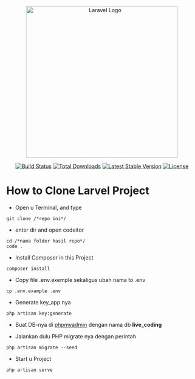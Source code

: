 <p align="center"><a href="https://laravel.com" target="_blank"><img src="https://raw.githubusercontent.com/laravel/art/master/logo-lockup/5%20SVG/2%20CMYK/1%20Full%20Color/laravel-logolockup-cmyk-red.svg" width="400" alt="Laravel Logo"></a></p>

<p align="center">
<a href="https://travis-ci.org/laravel/framework"><img src="https://travis-ci.org/laravel/framework.svg" alt="Build Status"></a>
<a href="https://packagist.org/packages/laravel/framework"><img src="https://img.shields.io/packagist/dt/laravel/framework" alt="Total Downloads"></a>
<a href="https://packagist.org/packages/laravel/framework"><img src="https://img.shields.io/packagist/v/laravel/framework" alt="Latest Stable Version"></a>
<a href="https://packagist.org/packages/laravel/framework"><img src="https://img.shields.io/packagist/l/laravel/framework" alt="License"></a>
</p>

# How to Clone Larvel Project

- Open u Terminal, and type
```
git clone /*repo ini*/
```
- enter dir and open codeitor
```
cd /*nama folder hasil repo*/
code .
```
- Install Composer in this Project
```
composer install
```
- Copy file .env.exemple sekaligus ubah nama to .env
```
cp .env.example .env
```
- Generate key_app nya
```
php artisan key:generate
```

- Buat DB-nya di [phpmyadmin](http://localhost/phpmyadmin/) dengan nama db <strong>live_coding</strong>

- Jalankan dulu PHP migrate nya dengan perintah

```
php artisan migrate --seed
```

- Start u Project

```
php artisan serve
```

